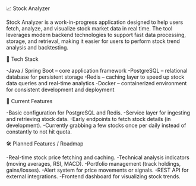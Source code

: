 📈 Stock Analyzer

Stock Analyzer is a work-in-progress application designed to help users fetch, analyze, and visualize stock market data in real time. The tool leverages modern backend technologies to support fast data processing, storage, and retrieval, making it easier for users to perform stock trend analysis and backtesting.

🔧 Tech Stack

  -Java / Spring Boot – core application framework
  -PostgreSQL – relational database for persistent storage
  -Redis – caching layer to speed up stock data queries and real-time analytics
  -Docker – containerized environment for consistent development and deployment

🚀 Current Features

  -Basic configuration for PostgreSQL and Redis.
  -Service layer for ingesting and retrieving stock data.
  -Early endpoints to fetch stock details (in development).
  -Currently grabbing a few stocks once per daily instead of constantly to not hit quota.

🛠 Planned Features / Roadmap

  -Real-time stock price fetching and caching.
  -Technical analysis indicators (moving averages, RSI, MACD).
  -Portfolio management (track holdings, gains/losses).
  -Alert system for price movements or signals.
  -REST API for external integrations.
  -Frontend dashboard for visualizing stock trends.
